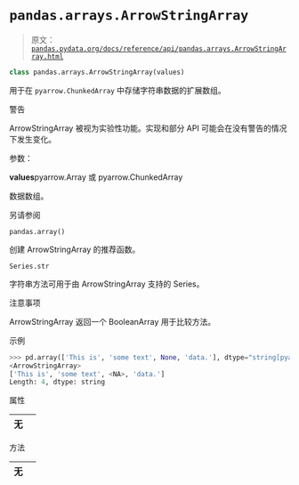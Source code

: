 # `pandas.arrays.ArrowStringArray`

> 原文：[`pandas.pydata.org/docs/reference/api/pandas.arrays.ArrowStringArray.html`](https://pandas.pydata.org/docs/reference/api/pandas.arrays.ArrowStringArray.html)

```py
class pandas.arrays.ArrowStringArray(values)
```

用于在 `pyarrow.ChunkedArray` 中存储字符串数据的扩展数组。

警告

ArrowStringArray 被视为实验性功能。实现和部分 API 可能会在没有警告的情况下发生变化。

参数：

**values**pyarrow.Array 或 pyarrow.ChunkedArray

数据数组。

另请参阅

`pandas.array()`

创建 ArrowStringArray 的推荐函数。

`Series.str`

字符串方法可用于由 ArrowStringArray 支持的 Series。

注意事项

ArrowStringArray 返回一个 BooleanArray 用于比较方法。

示例

```py
>>> pd.array(['This is', 'some text', None, 'data.'], dtype="string[pyarrow]")
<ArrowStringArray>
['This is', 'some text', <NA>, 'data.']
Length: 4, dtype: string 
```

属性

| **无** |  |
| --- | --- |

方法

| **无** |  |
| --- | --- |
